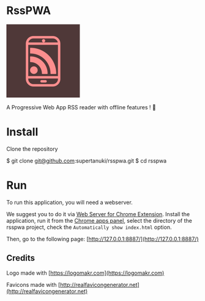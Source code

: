 # RssPWA

![RssPWA](/favicon/android-chrome-192x192.png)

A Progressive Web App RSS reader with offline features ! 📵

# Install

Clone the repository

  $ git clone git@github.com:supertanuki/rsspwa.git
  $ cd rsspwa

# Run

To run this application, you will need a webserver.

We suggest you to do it via [Web Server for Chrome Extension](https://chrome.google.com/webstore/detail/web-server-for-chrome/ofhbbkphhbklhfoeikjpcbhemlocgigb). Install the application, run it from the [Chrome apps panel](chrome://apps/), select the directory of the rsspwa project, check the `Automatically show index.html` option.

Then, go to the following page: [http://127.0.0.1:8887/](http://127.0.0.1:8887/)

## Credits

Logo made with [https://logomakr.com](https://logomakr.com)

Favicons made with [http://realfavicongenerator.net](http://realfavicongenerator.net)
